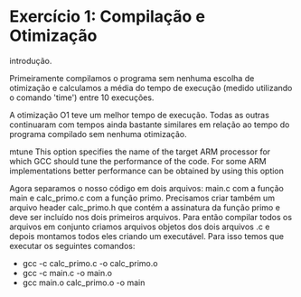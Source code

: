 # Exercício 1: Compilação e Otimização

introdução.

Primeiramente compilamos o programa sem nenhuma escolha de otimização e calculamos a média do tempo de execução (medido utilizando o comando 'time') entre 10 execuções. 

A otimização O1 teve um melhor tempo de execução. Todas as outras continuaram com tempos ainda bastante similares em relação ao tempo do programa compilado sem nenhuma otimização.

mtune
This option specifies the name of the target ARM processor for which GCC should tune the performance of the code. For some ARM implementations better performance can be obtained by using this option

Agora separamos o nosso código em dois arquivos: main.c com a função main e calc_primo.c com a função primo. Precisamos criar também um arquivo header calc_primo.h que contém a assinatura da função primo e deve ser incluído nos dois primeiros arquivos.
Para então compilar todos os arquivos em conjunto criamos arquivos objetos dos dois arquivos .c e depois montamos todos eles criando um executável. Para isso temos que executar os seguintes comandos:

- gcc -c calc_primo.c -o calc_primo.o
- gcc -c main.c -o main.o
- gcc main.o calc_primo.o -o main

